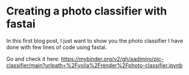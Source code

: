 # Creating a photo classifier with fastai

In this first blog post, I just want to show you the photo classifier I have done with few lines of code using fastai.

Go and check it here:
https://mybinder.org/v2/gh/aadimiro/pic-classifier/main?urlpath=%2Fvoila%2Frender%2Fphoto-classifier.ipynb
